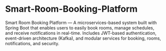 # Smart-Room-Booking-Platform
Smart Room Booking Platform — A microservices-based system built with Spring Boot that enables users to easily book rooms, manage schedules, and receive notifications in real-time. Includes JWT-based authentication, event-driven architecture (Kafka), and modular services for booking, rooms, notifications, and security.
